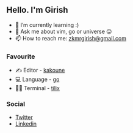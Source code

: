 ## Hello. I'm Girish
- 🌱 I’m currently learning :)
- 💬 Ask me about vim, go or universe 😛️
- 📫 How to reach me: zkmrgirish@gmail.com

### Favourite
- ✍️ Editor - [kakoune](https://kakoune.org)
- 💻️ Language - [go](https://golang.org)
- 👨‍💻️ Terminal - [tilix](https://gnunn1.github.io/tilix-web/)

### Social
- [Twitter](https://twitter.com/0xgirish)
- [Linkedin](https://linkedin.com/in/0xgirish)

<!--
**zkmrgirish/zkmrgirish** is a ✨ _special_ ✨ repository because its `README.md` (this file) appears on your GitHub profile.
-->
<!-- - 👯 I’m looking to collaborate on -->
<!-- - 🔭 I’m currently working on nothing m -->
